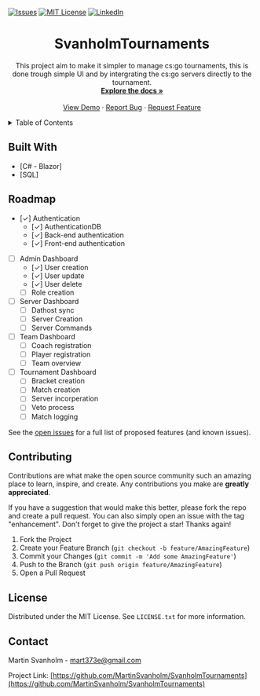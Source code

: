 <div id="top"></div>
<!--
*** Thanks for checking out the Best-README-Template. If you have a suggestion
*** that would make this better, please fork the repo and create a pull request
*** or simply open an issue with the tag "enhancement".
*** Don't forget to give the project a star!
*** Thanks again! Now go create something AMAZING! :D
-->



<!-- PROJECT SHIELDS -->
<!--
*** I'm using markdown "reference style" links for readability.
*** Reference links are enclosed in brackets [ ] instead of parentheses ( ).
*** See the bottom of this document for the declaration of the reference variables
*** for contributors-url, forks-url, etc. This is an optional, concise syntax you may use.
*** https://www.markdownguide.org/basic-syntax/#reference-style-links
-->
[![Issues][issues-shield]][issues-url]
[![MIT License][license-shield]][license-url]
[![LinkedIn][linkedin-shield]][linkedin-url]



<!-- PROJECT LOGO 
<br />
<div align="center">
  <a href="https://github.com/MartinSvanholm/SvanholmTournaments">
    <img src="images/logo.png" alt="Logo" width="80" height="80">
  </a> -->

<h1 align="center">SvanholmTournaments</h3>

  <p align="center">
    This project aim to make it simpler to manage cs:go tournaments, this is done trough simple UI and by intergrating the cs:go servers directly to the tournament.
    <br />
    <a href="https://github.com/MartinSvanholm/SvanholmTournaments"><strong>Explore the docs »</strong></a>
    <br />
    <br />
    <a href="https://github.com/MartinSvanholm/SvanholmTournaments">View Demo</a>
    ·
    <a href="https://github.com/MartinSvanholm/SvanholmTournaments/issues">Report Bug</a>
    ·
    <a href="https://github.com/MartinSvanholm/SvanholmTournaments/issues">Request Feature</a>
  </p>
</div>



<!-- TABLE OF CONTENTS -->
<details>
  <summary>Table of Contents</summary>
  <ol>
    <li>
      <a href="#built-with">Built With</a>
    </li>
    <li><a href="#roadmap">Roadmap</a></li>
    <li><a href="#contributing">Contributing</a></li>
    <li><a href="#license">License</a></li>
    <li><a href="#contact">Contact</a></li>
  </ol>
</details>



<!-- ABOUT THE PROJECT 
## About The Project

[![Product Name Screen Shot][product-screenshot]](https://example.com)

Here's a blank template to get started: To avoid retyping too much info. Do a search and replace with your text editor for the following: `github_username`, `repo_name`, `twitter_handle`, `linkedin_username`, `email_client`, `email`, `project_title`, `project_description`

<p align="right">(<a href="#top">back to top</a>)</p> -->



## Built With

* [C# - Blazor]
* [SQL]


<!-- GETTING STARTED 
## Getting Started

This is an example of how you may give instructions on setting up your project locally.
To get a local copy up and running follow these simple example steps.

### Prerequisites

This is an example of how to list things you need to use the software and how to install them.
* npm
  ```sh
  npm install npm@latest -g 
  ```

### Installation

1. Get a free API Key at [https://example.com](https://example.com)
2. Clone the repo
   ```sh
   git clone https://github.com/MartinSvanholm/SvanholmTournaments.git
   ```
3. Install NPM packages
   ```sh
   npm install
   ```
4. Enter your API in `config.js`
   ```js
   const API_KEY = 'ENTER YOUR API';
   ```

<p align="right">(<a href="#top">back to top</a>)</p> -->



<!-- USAGE EXAMPLES 
## Usage

Use this space to show useful examples of how a project can be used. Additional screenshots, code examples and demos work well in this space. You may also link to more resources.

_For more examples, please refer to the [Documentation](https://example.com)_

<p align="right">(<a href="#top">back to top</a>)</p> -->



<!-- ROADMAP -->
## Roadmap

- [✓] Authentication
    - [✓] AuthenticationDB
    - [✓] Back-end authentication
    - [✓] Front-end authentication

- [ ] Admin Dashboard
    - [✓] User creation
    - [✓] User update
    - [✓] User delete
    - [ ] Role creation

- [ ] Server Dashboard
    - [ ] Dathost sync
    - [ ] Server Creation
    - [ ] Server Commands

- [ ] Team Dashboard
    - [ ] Coach registration
    - [ ] Player registration
    - [ ] Team overview

- [ ] Tournament Dashboard
    - [ ] Bracket creation
    - [ ] Match creation
    - [ ] Server incorperation
    - [ ] Veto process
    - [ ] Match logging

See the [open issues](https://github.com/MartinSvanholm/SvanholmTournaments/issues) for a full list of proposed features (and known issues).


<!-- CONTRIBUTING -->
## Contributing

Contributions are what make the open source community such an amazing place to learn, inspire, and create. Any contributions you make are **greatly appreciated**.

If you have a suggestion that would make this better, please fork the repo and create a pull request. You can also simply open an issue with the tag "enhancement".
Don't forget to give the project a star! Thanks again!

1. Fork the Project
2. Create your Feature Branch (`git checkout -b feature/AmazingFeature`)
3. Commit your Changes (`git commit -m 'Add some AmazingFeature'`)
4. Push to the Branch (`git push origin feature/AmazingFeature`)
5. Open a Pull Request



<!-- LICENSE -->
## License

Distributed under the MIT License. See `LICENSE.txt` for more information.


<!-- CONTACT -->
## Contact

Martin Svanholm - mart373e@gmail.com

Project Link: [https://github.com/MartinSvanholm/SvanholmTournaments](https://github.com/MartinSvanholm/SvanholmTournaments)


<!-- ACKNOWLEDGMENTS 
## Acknowledgments

* []()
* []()
* []() -->

<!-- MARKDOWN LINKS & IMAGES -->
<!-- https://www.markdownguide.org/basic-syntax/#reference-style-links -->
[contributors-shield]: https://img.shields.io/github/contributors/MartinSvanholm/SvanholmTournaments.svg?style=for-the-badge
[contributors-url]: https://github.com/MartinSvanholm/SvanholmTournaments/graphs/contributors
[forks-shield]: https://img.shields.io/github/forks/MartinSvanholm/SvanholmTournaments.svg?style=for-the-badge
[forks-url]: https://github.com/MartinSvanholm/SvanholmTournaments/network/members
[stars-shield]: https://img.shields.io/github/stars/MartinSvanholm/SvanholmTournaments.svg?style=for-the-badge
[stars-url]: https://github.com/MartinSvanholm/SvanholmTournaments/stargazers
[issues-shield]: https://img.shields.io/github/issues/MartinSvanholm/SvanholmTournaments.svg?style=for-the-badge
[issues-url]: https://github.com/MartinSvanholm/SvanholmTournaments/issues
[license-shield]: https://img.shields.io/github/license/MartinSvanholm/SvanholmTournaments.svg?style=for-the-badge
[license-url]: https://github.com/MartinSvanholm/SvanholmTournaments/blob/master/LICENSE.txt
[linkedin-shield]: https://img.shields.io/badge/-LinkedIn-black.svg?style=for-the-badge&logo=linkedin&colorB=555
[linkedin-url]: https://www.linkedin.com/in/martin-svanholm-6a285a207/
[product-screenshot]: images/screenshot.png
